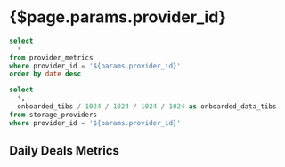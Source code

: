 # {$page.params.provider_id}

```sql filtered_provider_metrics
select
  *
from provider_metrics
where provider_id = '${params.provider_id}'
order by date desc
```

```sql filtered_provider_info
select
  *,
  onboarded_tibs / 1024 / 1024 / 1024 / 1024 as onboarded_data_tibs
from storage_providers
where provider_id = '${params.provider_id}'
```


<BigValue
  data={filtered_provider_info}
  value=total_deals
  title="Total Deals"
/>
<BigValue
  data={filtered_provider_info}
  value=total_clients
  title="Total Clients"
/>
<BigValue
  data={filtered_provider_info}
  value=country
  title="Country"
/>

<BigValue
  data={filtered_provider_info}
  value=onboarded_data_tibs
  title="Total Onboarded Data (TiBs)"
/>

## Daily Deals Metrics

<DataTable data={filtered_provider_metrics}/>

<BarChart
  data={filtered_provider_metrics}
  y=onboarded_data_tibs
  title = "Onboarded Data (TiBs)"
/>

